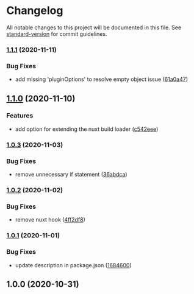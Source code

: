 # Changelog

All notable changes to this project will be documented in this file. See [standard-version](https://github.com/conventional-changelog/standard-version) for commit guidelines.

### [1.1.1](https://github.com/ivodolenc/nuxt-lazysizes/compare/v1.1.0...v1.1.1) (2020-11-11)


### Bug Fixes

* add missing 'pluginOptions' to resolve empty object issue ([61a0a47](https://github.com/ivodolenc/nuxt-lazysizes/commit/61a0a47555f348daa871c6365a2f55e1005b598b))

## [1.1.0](https://github.com/ivodolenc/nuxt-lazysizes/compare/v1.0.3...v1.1.0) (2020-11-10)


### Features

* add option for extending the nuxt build loader ([c542eee](https://github.com/ivodolenc/nuxt-lazysizes/commit/c542eee3a584e5234c7fe6d912c03c14e1ab2d48))

### [1.0.3](https://github.com/ivodolenc/nuxt-lazysizes/compare/v1.0.2...v1.0.3) (2020-11-03)


### Bug Fixes

* remove unnecessary if statement ([36abdca](https://github.com/ivodolenc/nuxt-lazysizes/commit/36abdcaee267ee22ee84a53d3fafee17272785ab))

### [1.0.2](https://github.com/ivodolenc/nuxt-lazysizes/compare/v1.0.1...v1.0.2) (2020-11-02)


### Bug Fixes

* remove nuxt hook ([4ff2df8](https://github.com/ivodolenc/nuxt-lazysizes/commit/4ff2df81f8c02185f1e852465b9b29c0f68bbecc))

### [1.0.1](https://github.com/ivodolenc/nuxt-lazysizes/compare/v1.0.0...v1.0.1) (2020-11-01)


### Bug Fixes

* update description in package.json ([1684600](https://github.com/ivodolenc/nuxt-lazysizes/commit/16846006392b4d9cee75365b28079f943573830d))

## 1.0.0 (2020-10-31)
